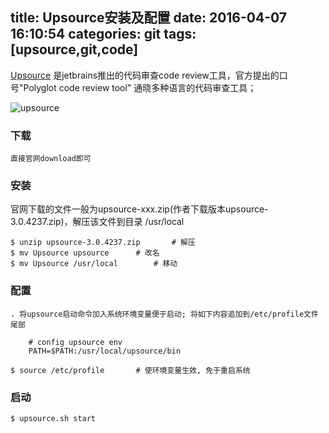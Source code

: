 title: Upsource安装及配置
date: 2016-04-07 16:10:54
categories: git
tags: [upsource,git,code]
---

[Upsource](https://www.jetbrains.com/upsource/) 是jetbrains推出的代码审查code review工具，官方提出的口号"Polyglot code review tool" 通晓多种语言的代码审查工具；

<img src="http://7xlmfk.com1.z0.glb.clouddn.com/imgs/article/upsource.png" alt="upsource" />

### 下载

	直接官网download即可


### 安装

官网下载的文件一般为upsource-xxx.zip(作者下载版本upsource-3.0.4237.zip)，解压该文件到目录 /usr/local

	$ unzip upsource-3.0.4237.zip 		# 解压
	$ mv Upsource upsource 		# 改名
	$ mv Upsource /usr/local 		# 移动

### 配置
	
	. 将upsource启动命令加入系统环境变量便于启动; 将如下内容追加到/etc/profile文件尾部

		# config upsource env
		PATH=$PATH:/usr/local/upsource/bin

	$ source /etc/profile  		# 使环境变量生效, 免于重启系统

### 启动

	$ upsource.sh start 


